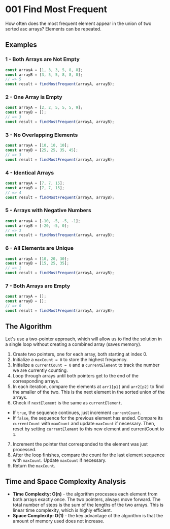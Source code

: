 # 001 Find Most Frequent
How often does the most frequent element appear in the union of two sorted asc arrays? Elements can be repeated.

## Examples

### 1 - Both Arrays are Not Empty
```JavaScript
const arrayA = [1, 3, 3, 5, 8, 8];
const arrayB = [3, 5, 5, 8, 8, 8];
// => 5
const result = findMostFrequent(arrayA, arrayB);
```

### 2 - One Array is Empty
```JavaScript
const arrayA = [2, 2, 5, 5, 5, 9];
const arrayB = [];
// => 3
const result = findMostFrequent(arrayA, arrayB);
```

### 3 - No Overlapping Elements
```JavaScript
const arrayA = [10, 10, 10];
const arrayB = [25, 25, 35, 45];
// => 3
const result = findMostFrequent(arrayA, arrayB);
```

### 4 - Identical Arrays
```JavaScript
const arrayA = [7, 7, 15];
const arrayB = [7, 7, 15];
// => 4
const result = findMostFrequent(arrayA, arrayB);
```

### 5 - Arrays with Negative Numbers
```JavaScript
const arrayA = [-10, -5, -5, -1];
const arrayB = [-20, -5, 0];
// => 3
const result = findMostFrequent(arrayA, arrayB);
```

### 6 - All Elements are Unique
```JavaScript
const arrayA = [10, 20, 30];
const arrayB = [15, 25, 35];
// => 1
const result = findMostFrequent(arrayA, arrayB);
```

### 7 - Both Arrays are Empty
```JavaScript
const arrayA = [];
const arrayB = [];
// => 0
const result = findMostFrequent(arrayA, arrayB);
```

## The Algorithm

Let's use a two-pointer approach, which will allow us to find the solution in a single loop without creating a combined array (saves memory).
1. Create two pointers, one for each array, both starting at index 0.
2. Initialize a `maxCount = 0` to store the highest frequency.
3. Initialize a `currentCount = 0` and a `currentElement` to track the number we are currently counting.
4. Loop through arrays until both pointers get to the end of the corresponding arrays.
5. In each iteration, compare the elements at `arr1[p1]` and `arr2[p2]` to find the smaller of the two. This is the next element in the sorted union of the arrays.
6. Check if `nextElement` is the same as `currentElement`.
  - If `true`, the sequence continues, just increment `currentCount`.
  - If `false`, the sequence for the previous element has ended. Compare its `currentCount` with `maxCount` and update `maxCount` if necessary. Then, reset by setting `currentElement` to this new element and currentCount to `1`.
7. Increment the pointer that corresponded to the element was just processed.
8. After the loop finishes, compare the count for the last element sequence with `maxCount`. Update `maxCount` if necessary.
9. Return the `maxCount`.

## Time and Space Complexity Analysis

- **Time Complexity: O(n)** - the algorithm processes each element from both arrays exactly once. The two pointers, always move forward. The total number of steps is the sum of the lengths of the two arrays. This is linear time complexity, which is highly efficient.
- **Space Complexity: O(1)** - the key advantage of the algorithm is that the amount of memory used does not increase.